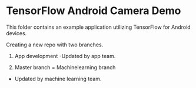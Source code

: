 # TensorFlow Android Camera Demo

This folder contains an example application utilizing TensorFlow for Android
devices.

Creating a new repo with two branches.
1) App development
-Updated by app team.

2) Master branch = Machinelearning branch
- Updated by machine learning team.
